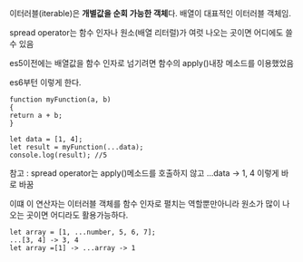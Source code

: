 이터러블(iterable)은 **개별값을 순회 가능한 객체**다. 배열이 대표적인 이터러블 객체임.

spread operator는 함수 인자나 원소(배열 리터럴)가 여럿 나오는 곳이면 어디에도 쓸 수 있음

es5이전에는 배열값을 함수 인자로 넘기려면 함수의 apply()내장 메소드를 이용했었음

es6부턴 이렇게 한다.

```
function myFunction(a, b)
{
return a + b;
}

let data = [1, 4];
let result = myFunction(...data);
console.log(result); //5
```

참고 : spread operator는 apply()메소드를 호출하지 않고 ...data -> 1, 4 이렇게 바로 바꿈

이떄 이 연산자는 이터러블 객체를 함수 인자로 펼치는 역할뿐만아니라 원소가 많이 나오는 곳이면 어디라도 활용가능하다.

```
let array = [1, ...number, 5, 6, 7];
...[3, 4] -> 3, 4
let array =[1] -> ...array -> 1
```